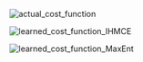 ![actual_cost_function](https://github.com/GIOVRUSSO/Control-Group-Code/assets/62793703/d768b451-9746-4da1-981f-d9e40dd9a7b0)



![learned_cost_function_IHMCE](https://github.com/GIOVRUSSO/Control-Group-Code/assets/62793703/e5a3160e-b3b1-4846-85a1-6ccc5ddff65d)


![learned_cost_function_MaxEnt](https://github.com/GIOVRUSSO/Control-Group-Code/assets/62793703/b80e1b31-e4bb-48ea-bc75-a530e3192a84)

